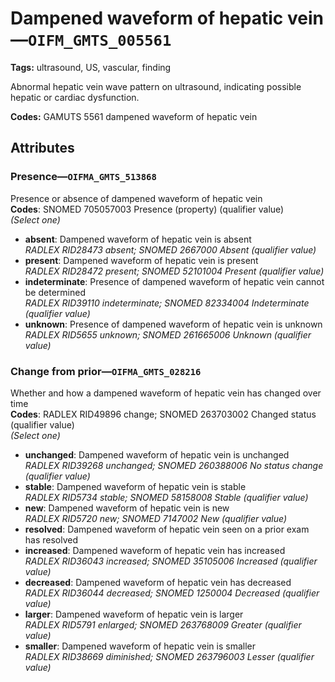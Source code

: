 # Dampened waveform of hepatic vein—`OIFM_GMTS_005561`

**Tags:** ultrasound, US, vascular, finding

Abnormal hepatic vein wave pattern on ultrasound, indicating possible hepatic or cardiac dysfunction.

**Codes:** GAMUTS 5561 dampened waveform of hepatic vein

## Attributes

### Presence—`OIFMA_GMTS_513868`

Presence or absence of dampened waveform of hepatic vein  
**Codes**: SNOMED 705057003 Presence (property) (qualifier value)  
*(Select one)*

- **absent**: Dampened waveform of hepatic vein is absent  
_RADLEX RID28473 absent; SNOMED 2667000 Absent (qualifier value)_
- **present**: Dampened waveform of hepatic vein is present  
_RADLEX RID28472 present; SNOMED 52101004 Present (qualifier value)_
- **indeterminate**: Presence of dampened waveform of hepatic vein cannot be determined  
_RADLEX RID39110 indeterminate; SNOMED 82334004 Indeterminate (qualifier value)_
- **unknown**: Presence of dampened waveform of hepatic vein is unknown  
_RADLEX RID5655 unknown; SNOMED 261665006 Unknown (qualifier value)_

### Change from prior—`OIFMA_GMTS_028216`

Whether and how a dampened waveform of hepatic vein has changed over time  
**Codes**: RADLEX RID49896 change; SNOMED 263703002 Changed status (qualifier value)  
*(Select one)*

- **unchanged**: Dampened waveform of hepatic vein is unchanged  
_RADLEX RID39268 unchanged; SNOMED 260388006 No status change (qualifier value)_
- **stable**: Dampened waveform of hepatic vein is stable  
_RADLEX RID5734 stable; SNOMED 58158008 Stable (qualifier value)_
- **new**: Dampened waveform of hepatic vein is new  
_RADLEX RID5720 new; SNOMED 7147002 New (qualifier value)_
- **resolved**: Dampened waveform of hepatic vein seen on a prior exam has resolved  
- **increased**: Dampened waveform of hepatic vein has increased  
_RADLEX RID36043 increased; SNOMED 35105006 Increased (qualifier value)_
- **decreased**: Dampened waveform of hepatic vein has decreased  
_RADLEX RID36044 decreased; SNOMED 1250004 Decreased (qualifier value)_
- **larger**: Dampened waveform of hepatic vein is larger  
_RADLEX RID5791 enlarged; SNOMED 263768009 Greater (qualifier value)_
- **smaller**: Dampened waveform of hepatic vein is smaller  
_RADLEX RID38669 diminished; SNOMED 263796003 Lesser (qualifier value)_